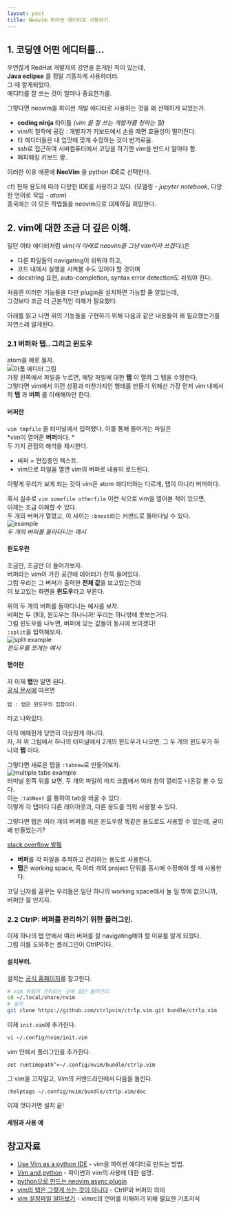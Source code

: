 ```yaml
---
layout: post
title: Neovim 파이썬 에디터로 사용하기.
---
```


## 1. 코딩엔 어떤 에디터를...
우연찮게 RedHat 개발자의 강연을 듣게된 적이 있는데, <br>
**Java eclipse** 를 정말 기똥차게 사용하더라. <br>
그 때 알게되었다. <br>
에디터를 잘 쓰는 것이 얼마나 중요한가를. <br>

그렇다면 neovim을 파이썬 개발 에디터로 사용하는 것을 왜 선택하게 되었는가. <br>
* **coding ninja** 타이틀 *(vim 을 잘 쓰는 개발자를 칭하는 말)*
* vim의 철학에 공감 : 개발자가 키보드에서 손을 떼면 효율성이 떨어진다.
* 타 에디터들은 내 입맛에 맞게 수정하는 것이 번거로움.
* ssh로 접근하여 서버컴퓨터에서 코딩을 하기엔 vim을 반드시 알아야 함.
* 해피해킹 키보드 짱..

이러한 이유 때문에 **NeoVim** 을 python IDE로 선택한다. <br>

cf) 현재 용도에 따라 다양한 IDE를 사용하고 있다. (모델링 - *jupyter notebook*, 다양한 언어로 작업 - *atom*) <br>
종국에는 이 모든 작업들을 neovim으로 대체하길 희망한다. <br>

## 2. vim에 대한 조금 더 깊은 이해.
일단 여타 에디터처럼 vim(*이 아래로 neovim을 그냥 vim이라 쓰겠다.*)은
* 다른 파일들의 navigating이 쉬워야 하고,
* 코드 내에서 실행을 시켜볼 수도 있어야 할 것이며
* docstring 표현, auto-completion, syntax error detection도 쉬워야 한다. <br>

처음엔 이러한 기능들을 다만 plugin을 설치하면 가능할 줄 알았는데, <br>
그것보다 조금 더 근본적인 이해가 필요했다. <br>

아래를 읽고 나면 위의 기능들을 구현하기 위해 다음과 같은 내용들이 왜 필요했는가를 자연스레 알게된다. <br>

### 2.1 버퍼와 탭.. 그리고 윈도우
atom을 예로 들자. <br>
![아톰 에디터 그림](https://i.imgur.com/BRmWhtR.png) <br>
가장 왼쪽에서 파일을 누르면, 해당 파일에 대한 **탭** 이 열려 그 탭을 수정한다. <br>
그렇다면 vim에서 이런 상황과 마찬가지인 형태를 만들기 위해선 가장 먼저 vim 내에서의 **탭** 과 **버퍼** 를 이해해야만 한다. <br>

#### 버퍼란

```vim tmpfile``` 을 터미널에서 입력했다. 이를 통해 들어가는 파일은 <br>
*vim이 열어준 **버퍼**이다. * <br>
두 가지 관점의 해석을 제시한다. <br>
* 버퍼 = 편집중인 텍스트.
* vim으로 파일을 열면 vim의 버퍼로 내용이 로드된다.

이렇게 우리가 보게 되는 것이 vim은 atom 에디터와는 다르게, 탭이 아니라 버퍼이다. <br>

혹시 실수로 ```vim somefile otherfile``` 이런 식으로 vim을 열어본 적이 있으면, <br>
이제는 조금 이해할 수 있다. <br>
두 개의 버퍼가 열렸고, 이 사이는 ```:bnext```라는 커맨드로 돌아다닐 수 있다. <br>
![example](https://joshldavis.com/img/vim/buffers.gif) <br>
*두 개의 버퍼를 돌아다니는 예시* <br>

#### 윈도우란

조금만, 조금만 더 들어가보자. <br>
버퍼라는 vim이 가진 공간에 데이터가 잔뜩 들어있다. <br>
그럼 우리는 그 버퍼가 출력한 **전체 값**을 보고있는건데 <br>
이 보고있는 화면을 **윈도우**라고 부른다. <br>

위의 두 개의 버퍼를 돌아다니는 예시를 보자. <br>
버퍼는 두 갠데, 윈도우는 하나니까! 우리는 하나밖에 못보는거다. <br>
그럼 윈도우를 나누면, 버퍼에 있는 값들이 동시에 보이겠다! <br>
```:split```을 입력해보자. <br>
![split example](https://joshldavis.com/img/vim/windows.gif) <br>
*윈도우를 쪼개는 예시* <br>  

#### 탭이란

자 이제 **탭**만 알면 된다. <br>
[공식 문서에](http://vim.wikia.com/wiki/Using_tab_pages) 따르면
```
탭 : 탭은 윈도우의 집합이다.
```
라고 나와있다. <br>

아직 애매한게 당연히 이상한게 아니다. <br>
자, 저 위 그림에서 하나의 터미널에서 2개의 윈도우가 나오면, 그 두 개의 윈도우가 하나의 **탭** 이다. <br>

그렇다면 새로운 탭을 ```:tabnew```로 만들어보자. <br>
![multiple tabs example](https://i.imgur.com/VTDjCaX.png) <br>
터미널 왼쪽 위를 보면, 두 개의 파일이 마치 크롬에서 여러 창이 열리듯 나온걸 볼 수 있다. <br>
이는 ```:tabNext``` 를 통하여 tab을 바꿀 수 있다. <br>
이렇게 각 탭마다 다른 레이아웃과, 다른 용도를 띄워 사용할 수 있다. <br>

그렇다면 탭은 여러 개의 버퍼를 띄운 윈도우랑 똑같은 용도로도 사용할 수 있는데, 굳이 왜 만들었는가? <br>

[stack overflow 발췌](https://stackoverflow.com/questions/26708822/why-do-vim-experts-prefer-buffers-over-tabs) <br>
* **버퍼**를 각 파일을 추적하고 관리하는 용도로 사용한다.
* **탭**은 working space, 즉 여러 개의 project 단위를 동시에 수정해야 할 때 사용한다.

코딩 닌자를 꿈꾸는 우리들은 일단 하나의 working space에서 놀 일 밖에 없으니까, <br>
버퍼만 잘 만지자. <br>

### 2.2 CtrlP: 버퍼를 관리하기 위한 플러그인.
이제 하나의 탭 안에서 여러 버퍼를 잘 navigating해야 할 이유를 알게 되었다. <br>
그럼 이를 도와주는 플러그인이 CtrlP이다.

#### 설치부터.

설치는 [공식 홈페이지](http://ctrlpvim.github.io/ctrlp.vim/#installation)를 참고한다. <br>
```zsh
# vim 파일이 관리되는 곳에 일단 들어간다.
cd ~/.local/share/nvim
# 설치
git clone https://github.com/ctrlpvim/ctrlp.vim.git bundle/ctrlp.vim
```
이제 ```init.vim```에 추가한다. <br>
```zsh
vi ~/.config/nvim/init.vim
```
vim 안에서 플러그인을 추가한다. <br>
```vim
set runtimepath^=~/.config/nvim/bundle/ctrlp.vim
```
그 vim을 끄지말고, Vim의 커맨드라인에서 다음을 돌린다. <br>
```vim
:helptags ~/.config/nvim/bundle/ctrlp.vim/doc
```
이제 껏다키면 설치 끝!

#### 세팅과 사용 예

## 참고자료
* [Use Vim as a python IDE](http://liuchengxu.org/posts/use-vim-as-a-python-ide/) - vim을 파이썬 에디터로 만드는 방법.
* [Vim and python](https://www.fullstackpython.com/vim.html) - 파이썬과 vim의 사용에 대한 설명.
*  [python으로 만드는 neovim async plugin](https://astralhpi.github.io/pycon2016_program31/#1)
* [vim의 탭은 그렇게 쓰는 것이 아니다](https://bakyeono.net/post/2015-08-13-vim-tab-madness-translate.html) - CtrlP와 버퍼의 의미
* [vim 설정파일 알아보기](http://jaeheeship.github.io/console/2013/11/15/vimrc-configuration.html) - vimrc의 언어를 이해하기 위해 필요한 기초지식
